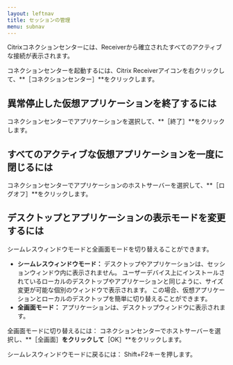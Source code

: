 ```yaml
---
layout: leftnav
title: セッションの管理
menu: subnav
---
```


Citrixコネクションセンターには、Receiverから確立されたすべてのアクティブな接続が表示されます。

コネクションセンターを起動するには、Citrix Receiverアイコンを右クリックして、**［コネクションセンター］**をクリックします。

## 異常停止した仮想アプリケーションを終了するには

コネクションセンターでアプリケーションを選択して、**［終了］**をクリックします。

## すべてのアクティブな仮想アプリケーションを一度に閉じるには

コネクションセンターでアプリケーションのホストサーバーを選択して、**［ログオフ］**をクリックします。

## デスクトップとアプリケーションの表示モードを変更するには

シームレスウィンドウモードと全画面モードを切り替えることができます。

* **シームレスウィンドウモード：** デスクトップやアプリケーションは、セッションウィンドウ内に表示されません。 ユーザーデバイス上にインストールされているローカルのデスクトップやアプリケーションと同じように、サイズ変更が可能な個別のウィンドウで表示されます。 この場合、仮想アプリケーションとローカルのデスクトップを簡単に切り替えることができます。
* **全画面モード：** アプリケーションは、デスクトップウィンドウに表示されます。

全画面モードに切り替えるには： コネクションセンターでホストサーバーを選択し、**［全画面］**をクリックして**［OK］**をクリックします。

シームレスウィンドウモードに戻るには： Shift+F2キーを押します。

